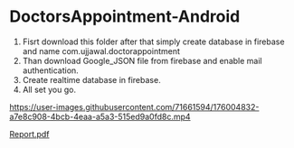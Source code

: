 # DoctorsAppointment-Android
1. Fisrt download this folder after that simply create database in firebase and name com.ujjawal.doctorappointment
2. Than download Google_JSON file from firebase and enable mail authentication.
3. Create realtime database in firebase.
4. All set you go.

https://user-images.githubusercontent.com/71661594/176004832-a7e8c908-4bcb-4eaa-a5a3-515ed9a0fd8c.mp4


[Report.pdf](https://github.com/patelujjawal/DoctorsAppointment-Android/files/9055009/Report.pdf)
